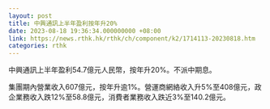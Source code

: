 ```yaml
---
layout: post
title: 中興通訊上半年盈利按年升20%
date: 2023-08-18 19:36:34.000000000 +08:00
link: https://news.rthk.hk/rthk/ch/component/k2/1714113-20230818.htm
categories: rthk
---
```


中興通訊上半年盈利54.7億元人民幣，按年升20%。不派中期息。

集團期內營業收入607億元，按年升逾1%。營運商網絡收入升5%至408億元，政企業務收入跌12%至58.8億元，消費者業務收入跌近3%至140.2億元。
